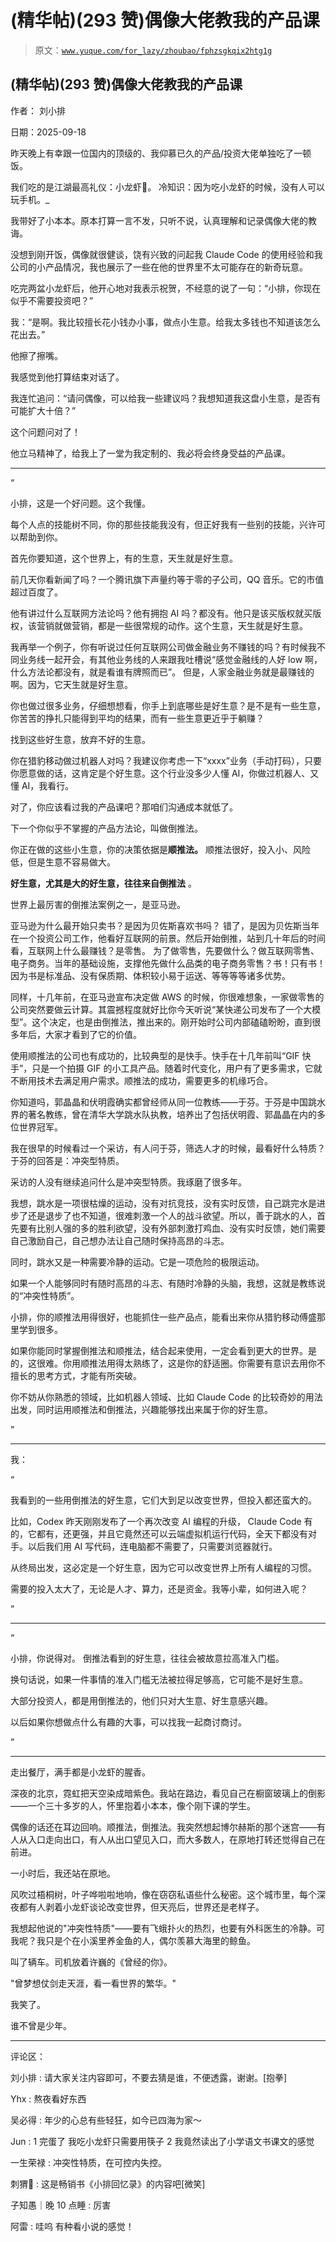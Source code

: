 # (精华帖)(293 赞)偶像大佬教我的产品课

> 原文：[`www.yuque.com/for_lazy/zhoubao/fphzsgkqix2htg1g`](https://www.yuque.com/for_lazy/zhoubao/fphzsgkqix2htg1g)

## (精华帖)(293 赞)偶像大佬教我的产品课

作者： 刘小排

日期：2025-09-18

昨天晚上有幸跟一位国内的顶级的、我仰慕已久的产品/投资大佬单独吃了一顿饭。

我们吃的是江湖最高礼仪：小龙虾🦞。 冷知识：因为吃小龙虾的时候，没有人可以玩手机。_

我带好了小本本。原本打算一言不发，只听不说，认真理解和记录偶像大佬的教诲。

没想到刚开饭，偶像就很健谈，饶有兴致的问起我 Claude Code 的使用经验和我公司的小产品情况，我也展示了一些在他的世界里不太可能存在的新奇玩意。

吃完两盆小龙虾后，他开心地对我表示祝贺，不经意的说了一句：“小排，你现在似乎不需要投资吧？”

我：“是啊。我比较擅长花小钱办小事，做点小生意。给我太多钱也不知道该怎么花出去。”

他擦了擦嘴。

我感觉到他打算结束对话了。

我连忙追问：“请问偶像，可以给我一些建议吗？我想知道我这盘小生意，是否有可能扩大十倍？”

这个问题问对了！

他立马精神了，给我上了一堂为我定制的、我必将会终身受益的产品课。

* * *

“

小排，这是一个好问题。这个我懂。

每个人点的技能树不同，你的那些技能我没有，但正好我有一些别的技能，兴许可以帮助到你。

首先你要知道，这个世界上，有的生意，天生就是好生意。

前几天你看新闻了吗？一个腾讯旗下声量约等于零的子公司，QQ 音乐。它的市值超过百度了。

他有讲过什么互联网方法论吗？他有拥抱 AI 吗？都没有。他只是该买版权就买版权，该营销就做营销，都是一些很常规的动作。这个生意，天生就是好生意。

我再举一个例子，你有听说过任何互联网公司做金融业务不赚钱的吗？有时候我不同业务线一起开会，有其他业务线的人来跟我吐槽说“感觉金融线的人好 low
啊，什么方法论都没有，就是看谁有牌照而已”。 但是，人家金融业务就是最赚钱的啊。因为，它天生就是好生意。

你也做过很多业务，仔细想想看，你手上到底哪些是好生意？是不是有一些生意，你苦苦的挣扎只能得到平均的结果，而有一些生意更近乎于躺赚？

找到这些好生意，放弃不好的生意。

你在猎豹移动做过机器人对吗？我建议你考虑一下“xxxx”业务（手动打码），只要你愿意做的话，这肯定是个好生意。这个行业没多少人懂 AI，你做过机器人、又懂 AI，我看行。

对了，你应该看过我的产品课吧？那咱们沟通成本就低了。

下一个你似乎不掌握的产品方法论，叫做倒推法。

你正在做的这些小生意，你的决策依据是**顺推法。** 顺推法很好，投入小、风险低，但是生意不容易做大。

**好生意，尤其是大的好生意，往往来自倒推法** 。

世界上最厉害的倒推法案例之一，是亚马逊。

亚马逊为什么最开始只卖书？是因为贝佐斯喜欢书吗？
错了，是因为贝佐斯当年在一个投资公司工作，他看好互联网的前景。然后开始倒推，站到几十年后的时间看，互联网上什么最赚钱？是零售。
为了做零售，先要做什么？做互联网零售、电子商务。当年的基础设施，支撑他先做什么品类的电子商务零售？书！只有书！因为书是标准品、没有保质期、体积较小易于运送、等等等等诸多优势。

同样，十几年前，在亚马逊宣布决定做 AWS 的时候，你很难想象，一家做零售的公司突然要做云计算。其震撼程度就好比你今天听说“某快递公司发布了一个大模型”。这个决定，也是由倒推法，推出来的。刚开始时公司内部磕磕盼盼，直到很多年后，大家才看到了它的价值。

使用顺推法的公司也有成功的，比较典型的是快手。快手在十几年前叫“GIF 快手”，只是一个拍摄 GIF 的小工具产品。随着时代变化，用户有了更多需求，它就不断用技术去满足用户需求。顺推法的成功，需要更多的机缘巧合。

你知道吗，郭晶晶和伏明霞确实都曾经师从同一位教练——于芬。于芬是中国跳水界的著名教练，曾在清华大学跳水队执教，培养出了包括伏明霞、郭晶晶在内的多位世界冠军。

我在很早的时候看过一个采访，有人问于芬，筛选人才的时候，最看好什么特质？于芬的回答是：冲突型特质。

采访的人没有继续追问什么是冲突型特质。我琢磨了很多年。

我想，跳水是一项很枯燥的运动，没有对抗竞技，没有实时反馈，自己跳完水是进步了还是退步了也不知道，很难刺激一个人的战斗欲望。所以，善于跳水的人，首先要有比别人强的多的胜利欲望，没有外部刺激打鸡血、没有实时反馈，她们需要自己激励自己，自己想办法让自己随时保持高昂的斗志。

同时，跳水又是一种需要冷静的运动。它是一项危险的极限运动。

如果一个人能够同时有随时高昂的斗志、有随时冷静的头脑，我想，这就是教练说的“冲突性特质”。

小排，你的顺推法用得很好，也能抓住一些产品点，能看出来你从猎豹移动傅盛那里学到很多。

如果你能同时掌握倒推法和顺推法，结合起来使用，一定会看到更大的世界。是的，这很难。你用顺推法用得太熟练了，这是你的舒适圈。你需要有意识去用你不擅长的思考方式，才能有所突破。

你不妨从你熟悉的领域，比如机器人领域、比如 Claude Code 的比较奇妙的用法出发，同时运用顺推法和倒推法，兴趣能够找出来属于你的好生意。

”

* * *

我：

“

我看到的一些用倒推法的好生意，它们大到足以改变世界，但投入都还蛮大的。

比如，Codex 昨天刚刚发布了一个再次改变 AI 编程的升级， Claude
Code 有的，它都有，还更强，并且它竟然还可以云端虚拟机运行代码，全天下都没有对手。以后我们用 AI 写代码，连电脑都不需要了，只需要浏览器就行。

从终局出发，这必定是一个好生意，因为它可以改变世界上所有人编程的习惯。

需要的投入太大了，无论是人才、算力，还是资金。我等小辈，如何进入呢？

”

* * *

“

小排，你说得对。 倒推法看到的好生意，往往会被故意拉高准入门槛。

换句话说，如果一件事情的准入门槛无法被拉得足够高，它可能不是好生意。

大部分投资人，都是用倒推法的，他们只对大生意、好生意感兴趣。

以后如果你想做点什么有趣的大事，可以找我一起商讨商讨。

”

* * *

走出餐厅，满手都是小龙虾的腥香。

深夜的北京，霓虹把天空染成暗紫色。我站在路边，看见自己在橱窗玻璃上的倒影——一个三十多岁的人，怀里抱着小本本，像个刚下课的学生。

偶像的话还在耳边回响。顺推法，倒推法。我突然想起博尔赫斯的那个迷宫——有人从入口走向出口，有人从出口望见入口，而大多数人，在原地打转还觉得自己在前进。

一小时后，我还站在原地。

风吹过梧桐树，叶子哗啦啦地响，像在窃窃私语些什么秘密。这个城市里，每个深夜都有人剥着小龙虾谈论改变世界，但天亮后，世界还是老样子。

我想起他说的"冲突性特质"——要有飞蛾扑火的热烈，也要有外科医生的冷静。可我呢？我只是个在小溪里养金鱼的人，偶尔羡慕大海里的鲸鱼。

叫了辆车。司机放着许巍的《曾经的你》。

"曾梦想仗剑走天涯，看一看世界的繁华。"

我笑了。

谁不曾是少年。

* * *

评论区：

刘小排 : 请大家关注内容即可，不要去猜是谁，不便透露，谢谢。[抱拳]

Yhx : 熬夜看好东西

吴必得 : 年少的心总有些轻狂，如今已四海为家～

Jun : 1 完蛋了 我吃小龙虾只需要用筷子 2 我竟然读出了小学语文书课文的感觉

一生荣禄 : 冲突性特质，在可控内失控。

刺猬🐬 : 这是畅销书《小排回忆录》的内容吧[微笑]

子知愚｜晚 10 点睡 : 厉害

阿雷 : 哇呜 有种看小说的感觉！